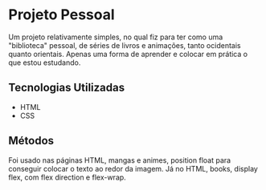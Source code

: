 # Projeto Pessoal
Um projeto relativamente simples, no qual fiz para ter como uma "biblioteca" pessoal, de séries de livros e animações, tanto ocidentais quanto orientais.
Apenas uma forma de aprender e colocar em prática o que estou estudando.

## Tecnologias Utilizadas
- HTML
- CSS

## Métodos
Foi usado nas páginas HTML, mangas e animes, position float para conseguir colocar o texto ao redor da imagem.
Já no HTML, books, display flex, com flex direction e flex-wrap.